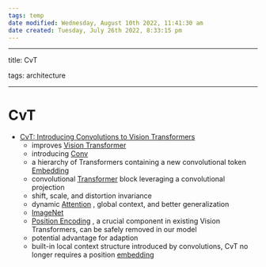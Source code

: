```yaml
---
tags: temp
date modified: Wednesday, August 10th 2022, 11:41:30 am
date created: Tuesday, July 26th 2022, 8:33:15 pm
---
```


---

title: CvT

tags: architecture

---

# CvT
- [CvT: Introducing Convolutions to Vision Transformers](https://arxiv.org/abs/2103.15808)
	- improves [Vision Transformer](Vision%20Transformer.md)
	- introducing [Conv](Conv.md)
	- a hierarchy of Transformers containing a new convolutional token [Embedding](Embedding.md)
	- convolutional [Transformer](Transformer.md) block leveraging a convolutional projection
	- shift, scale, and distortion invariance
	- dynamic [Attention](Attention.md) , global context, and better generalization
	- [ImageNet](ImageNet.md)
	- [Position Encoding](Position%20Encoding.md) , a crucial component in existing Vision Transformers, can be safely removed in our model
	- potential advantage for adaption
	- built-in local context structure introduced by convolutions, CvT no longer requires a position [embedding](Embedding.md)

